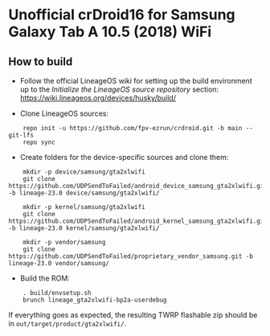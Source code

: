 Unofficial crDroid16 for Samsung Galaxy Tab A 10.5 (2018) WiFi
===========

How to build
---------------
- Follow the official LineageOS wiki for setting up the build environment up to the *Initialize the LineageOS source repository* section: https://wiki.lineageos.org/devices/husky/build/

- Clone LineageOS sources:

```
    repo init -u https://github.com/fpv-ezrun/crdroid.git -b main --git-lfs
    repo sync
```

- Create folders for the device-specific sources and clone them:

```
    mkdir -p device/samsung/gta2xlwifi
    git clone https://github.com/UDPSendToFailed/android_device_samsung_gta2xlwifi.git -b lineage-23.0 device/samsung/gta2xlwifi/
    
    mkdir -p kernel/samsung/gta2xlwifi
    git clone https://github.com/UDPSendToFailed/android_kernel_samsung_gta2xlwifi.git -b lineage-23.0 kernel/samsung/gta2xlwifi/
    
    mkdir -p vendor/samsung
    git clone https://github.com/UDPSendToFailed/proprietary_vendor_samsung.git -b lineage-23.0 vendor/samsung/
```

- Build the ROM:

```
    . build/envsetup.sh
    brunch lineage_gta2xlwifi-bp2a-userdebug
```

If everything goes as expected, the resulting TWRP flashable zip should be in `out/target/product/gta2xlwifi/`.
